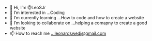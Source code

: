 - 👋 Hi, I’m @LeoSJr
- 👀 I’m interested in ...Coding
- 🌱 I’m currently learning ...How to code and how to create a website
- 💞️ I’m looking to collaborate on ...helping a comapny to create a good website
- 📫 How to reach me ...leonardswedi@gmail.com

<!---
LeoSJr/LeoSJr is a ✨ special ✨ repository because its `README.md` (this file) appears on your GitHub profile.
You can click the Preview link to take a look at your changes.
--->
